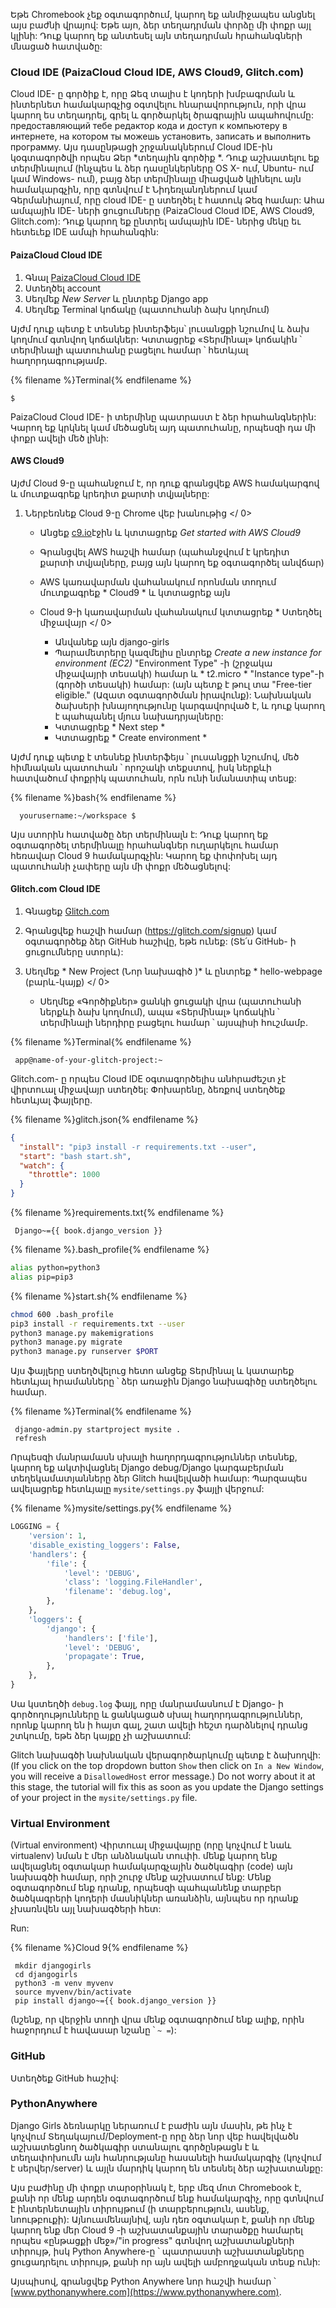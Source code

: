 Եթե ​​Chromebook չեք օգտագործում, կարող եք անմիջապես անցնել այս բաժնի վրայով: Եթե ​​այո, ձեր տեղադրման փորձը մի փոքր այլ կլինի: Դուք կարող եք անտեսել այն տեղադրման հրահանգների մնացած հատվածը:

### Cloud IDE (PaizaCloud Cloud IDE, AWS Cloud9, Glitch.com)

Cloud IDE- ը գործիք է, որը Ձեզ տալիս է կոդերի խմբագրման և ինտերնետ համակարգչից օգտվելու հնարավորություն, որի վրա կարող ես տեղադրել, գրել և գործարկել ծրագրային ապահովումը: предоставляющий тебе редактор кода и доступ к компьютеру в интернете, на котором ты можешь установить, записать и выполнить программу. Այս դասընթացի շրջանակներում Cloud IDE-ին կօգտագործվի որպես Ձեր *տեղային գործիք *. Դուք աշխատելու եք տերմինալում (ինչպես և ձեր դասընկերները OS X- ում, Ubuntu- ում կամ Windows- ում), բայց ձեր տերմինալը միացված կլինելու այն համակարգչին, որը գտնվում է Նիդեռլանդներում կամ Գերմանիայում, որը cloud IDE- ը ստեղծել է հատուկ Ձեզ համար: Ահա ամպային IDE- ների ցուցումները (PaizaCloud Cloud IDE, AWS Cloud9, Glitch.com): Դուք կարող եք ընտրել ամպային IDE- ներից մեկը եւ հետեւեք IDE ամպի հրահանգին:

#### PaizaCloud Cloud IDE 

1. Գնալ [PaizaCloud Cloud IDE](https://paiza.cloud/)
2. Ստեղծել account
3. Սեղմեք *New Server* և ընտրեք Django app
4. Սեղմեք Terminal կոճակը (պատուհանի ձախ կողմում)

Այժմ դուք պետք է տեսնեք ինտերֆեյս՝ լուսանցքի նշումով և ձախ կողմում գտնվող կոճակներ: Կտտացրեք «Տերմինալ» կոճակին ՝ տերմինալի պատուհանը բացելու համար ՝ հետևյալ հաղորդագրությամբ.

{% filename %}Terminal{% endfilename %}

    $
    

PaizaCloud Cloud IDE- ի տերմինը պատրաստ է ձեր հրահանգներին: Կարող եք կրկնել կամ մեծացնել այդ պատուհանը, որպեսզի դա մի փոքր ավելի մեծ լինի:

#### AWS Cloud9 

Այժմ Cloud 9-ը պահանջում է, որ դուք գրանցվեք AWS համակարգով և մուտքագրեք կրեդիտ քարտի տվյալները:

1. Ներբեռնեք Cloud 9-ը  Chrome վեբ խանութից </ 0></li> 
    
    - Անցեք [c9.io](https://c9.io)էջին և կտտացրեք *Get started with AWS Cloud9*
    - Գրանցվել AWS հաշվի համար (պահանջվում է կրեդիտ քարտի տվյալները, բայց այն կարող եք օգտագործել անվճար)
    - AWS կառավարման վահանակում որոնման տողում մուտքագրեք * Cloud9 * և կտտացրեք այն
    - Cloud 9-ի կառավարման վահանակում կտտացրեք * Ստեղծել միջավայր </ 0></li> 
        
        - Անվանեք այն django-girls
        - Պարամետրերը կազմելիս ընտրեք *Create a new instance for environment (EC2)* "Environment Type" -ի (շրջակա միջավայրի տեսակի) համար և * t2.micro * "Instance type"-ի (գործի տեսակի) համար: (այն պետք է թուլ տա "Free-tier eligible." (Ազատ օգտագործման իրավունք): Նախնական ծախսերի խնայողությունը կարգավորված է, և դուք կարող է պահպանել մյուս նախադրյալները:
        - Կտտացրեք * Next step *
        - Կտտացրեք * Create environment *</ol> 
        
        Այժմ դուք պետք է տեսնեք ինտերֆեյս ՝ լուսանցքի նշումով, մեծ հիմնական պատուհան ՝ որոշակի տեքստով, իսկ ներքևի հատվածում փոքրիկ պատուհան, որն ունի նմանատիպ տեսք:
        
        {% filename %}bash{% endfilename %}
        
            yourusername:~/workspace $
            
            
        
        Այս ստորին հատվածը ձեր տերմինալն է: Դուք կարող եք օգտագործել տերմինալը հրահանգներ ուղարկելու համար հեռավար Cloud 9 համակարգչին: Կարող եք փոփոխել այդ պատուհանի չափերը այն մի փոքր մեծացնելով:
        
        #### Glitch.com Cloud IDE
        
        1. Գնացեք [ Glitch.com ](https://glitch.com/)
        2. Գրանցվեք հաշվի համար (https://glitch.com/signup) կամ օգտագործեք ձեր GitHub հաշիվը, եթե ունեք: (Տե՛ս GitHub- ի ցուցումները ստորև):
        3. Սեղմեք * New Project (Նոր նախագիծ )* և ընտրեք * hello-webpage (բարև-կայք) </ 0></li> 
            
            - Սեղմեք «Գործիքներ» ցանկի ցուցակի վրա (պատուհանի ներքևի ձախ կողմում), ապա «Տերմինալ» կոճակին ՝ տերմինալի ներդիրը բացելու համար ՝ այսպիսի հուշմամբ.</ol> 
            
            {% filename %}Terminal{% endfilename %}
            
                app@name-of-your-glitch-project:~
                
            
            Glitch.com- ը որպես Cloud IDE օգտագործելիս անհրաժեշտ չէ վիրտուալ միջավայր ստեղծել: Փոխարենը, ձեռքով ստեղծեք հետևյալ ֆայլերը.
            
            {% filename %}glitch.json{% endfilename %}
            
            ```json
            {
              "install": "pip3 install -r requirements.txt --user",
              "start": "bash start.sh",
              "watch": {
                "throttle": 1000
              }
            }
            ```
            
            {% filename %}requirements.txt{% endfilename %}
            
                Django~={{ book.django_version }}
                
            
            {% filename %}.bash_profile{% endfilename %}
            
            ```bash
            alias python=python3
            alias pip=pip3
            ```
            
            {% filename %}start.sh{% endfilename %}
            
            ```bash
            chmod 600 .bash_profile
            pip3 install -r requirements.txt --user
            python3 manage.py makemigrations
            python3 manage.py migrate
            python3 manage.py runserver $PORT
            ```
            
            Այս ֆայլերը ստեղծվելուց հետո անցեք Տերմինալ և կատարեք հետևյալ հրամանները ՝ ձեր առաջին Django նախագիծը ստեղծելու համար.
            
            {% filename %}Terminal{% endfilename %}
            
                django-admin.py startproject mysite .
                refresh
                
            
            Որպեսզի մանրամասն սխալի հաղորդագրություններ տեսնեք, կարող եք ակտիվացնել Django debug/Django կարգաբերման տեղեկամատյանները ձեր Glitch հավելվածի համար: Պարզապես ավելացրեք հետևյալը `mysite/settings.py` ֆայլի վերջում:
            
            {% filename %}mysite/settings.py{% endfilename %}
            
            ```python
            LOGGING = {
                'version': 1,
                'disable_existing_loggers': False,
                'handlers': {
                    'file': {
                        'level': 'DEBUG',
                        'class': 'logging.FileHandler',
                        'filename': 'debug.log',
                    },
                },
                'loggers': {
                    'django': {
                        'handlers': ['file'],
                        'level': 'DEBUG',
                        'propagate': True,
                    },
                },
            }
            ```
            
            Սա կստեղծի ` debug.log ` ֆայլ, որը մանրամասնում է Django- ի գործողությունները և ցանկացած սխալ հաղորդագրություններ, որոնք կարող են ի հայտ գալ, շատ ավելի հեշտ դարձնելով դրանց շտկումը, եթե ձեր կայքը չի աշխատում:
            
            Glitch նախագծի նախնական վերագործարկումը պետք է ձախողվի: (If you click on the top dropdown button `Show` then click on `In a New Window`, you will receive a `DisallowedHost` error message.) Do not worry about it at this stage, the tutorial will fix this as soon as you update the Django settings of your project in the `mysite/settings.py` file.
            
            ### Virtual Environment
            
            (Virtual environment) Վիրտուալ միջավայրը (որը կոչվում է նաև virtualenv) նման է մեր անձնական տուփի. մենք կարող ենք ավելացնել օգտակար համակարգչային ծածկագիր (code) այն նախագծի համար, որի շուրջ մենք աշխատում ենք: Մենք օգտագործում ենք դրանք, որպեսզի պահպանենք տարբեր ծածկագրերի կոդերի մասնիկներ առանձին, այնպես որ դրանք չխառնվեն այլ նախագծերի հետ:
            
            Run:
            
            {% filename %}Cloud 9{% endfilename %}
            
                mkdir djangogirls
                cd djangogirls
                python3 -m venv myvenv
                source myvenv/bin/activate
                pip install django~={{ book.django_version }}
                
            
            (նշենք, որ վերջին տողի վրա մենք օգտագործում ենք ալիք, որին հաջորդում է հավասար նշանը ՝ ` ~ = `):
            
            ### GitHub
            
            Ստեղծեք GitHub հաշիվ:
            
            ### PythonAnywhere 
            
            Django Girls ձեռնարկը ներառում է բաժին այն մասին, թե ինչ է կոչվում Տեղակայում/Deployment-ը որը ձեր նոր վեբ հավելվածն աշխատեցնող ծածկագիր ստանալու գործընթացն է և տեղափոխումն այն հանրությանը հասանելի համակարգիչ (կոչվում է սերվեր/server) և այլն մարդիկ կարող են տեսնել ձեր աշխատանքը:
            
            Այս բաժինը մի փոքր տարօրինակ է, երբ մեզ մոտ Chromebook է, քանի որ մենք արդեն օգտագործում ենք համակարգիչ, որը գտնվում է ինտերնետային տիրույթում (ի տարբերություն, ասենք, նոութբուքի): Այնուամենայնիվ, այն դեռ օգտակար է, քանի որ մենք կարող ենք մեր Cloud 9 -ի աշխատանքային տարածքը համարել որպես «ընթացքի մեջ»/"in progress" գտնվող աշխատանքների տիրույթ, իսկ Python Anywhere-ը ՝ պատրաստի աշխատանքները ցուցադրելու տիրույթ, քանի որ այն ավելի ամբողջական տեսք ունի:
            
            Այսպիսով, գրանցվեք Python Anywhere նոր հաշվի համար ՝ [www.pythonanywhere.com](https://www.pythonanywhere.com).
